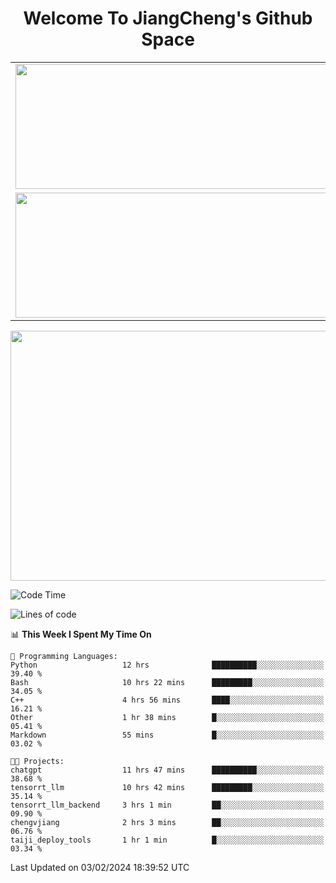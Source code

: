 <h1 align="center">Welcome To JiangCheng's Github Space</h1>

<table align="center" frame="void" rules="none" >
  <tr>
    <td>
      <div align="center"> <img height="200px" width="500px"  src="https://github-readme-stats.vercel.app/api?username=thisjiang&hide_title=true&hide_border=true&layout=compact&show_icons=trueline_height=21&text_color=000&icon_color=000&bg_color=0,ea6161,ffc64d,fffc4d,52fa5a&theme=graywhite" /> </div>
    </td>
    <td>
      <div align="center"> <img height="200px" width="500px" src="https://github-readme-stats.vercel.app/api/top-langs/?username=thisjiang&hide_title=true&hide_border=true&layout=compact&langs_count=6&text_color=000&icon_color=fff&bg_color=0,52fa5a,4dfcff,c64dff&theme=graywhite" /> </div>
    </td>
  </tr>
  <tr>
    <td>
      <div align="center"> <img height="200px" width="500px" src="https://github-readme-streak-stats.herokuapp.com/?user=thisjiang&hide_title=true&hide_border=true&layout=compact&langs_count=6" /> </div>
    </td>
    <td>
      <div align="center"> 
      <a href="https://github.com/" target="_blank"><img style="margin: 10px" src="https://profilinator.rishav.dev/skills-assets/git-scm-icon.svg" alt="Git" height="50" /></a>  
      <a href="https://www.linux.org/" target="_blank"><img style="margin: 10px" src="https://profilinator.rishav.dev/skills-assets/linux-original.svg" alt="Linux" height="50" /></a>  
      <a href="https://www.gnu.org/software/bash/" target="_blank"><img style="margin: 10px" src="https://profilinator.rishav.dev/skills-assets/gnu_bash-icon.svg" alt="Bash" height="50" /></a>  
      </div>
    </td>
  </tr>
</table>

<div align="center"> <img height="400px" width="1000px" src="https://github-readme-activity-graph.cyclic.app/graph?username=thisjiang&theme=react&hide_title=true&hide_border=true&layout=compact&langs_count=6" /> </div></td>

<!--START_SECTION:waka-->
![Code Time](http://img.shields.io/badge/Code%20Time-846%20hrs%2049%20mins-blue)

![Lines of code](https://img.shields.io/badge/From%20Hello%20World%20I%27ve%20Written-484.9%20thousand%20lines%20of%20code-blue)

📊 **This Week I Spent My Time On** 

```text
💬 Programming Languages: 
Python                   12 hrs              ██████████░░░░░░░░░░░░░░░   39.40 % 
Bash                     10 hrs 22 mins      █████████░░░░░░░░░░░░░░░░   34.05 % 
C++                      4 hrs 56 mins       ████░░░░░░░░░░░░░░░░░░░░░   16.21 % 
Other                    1 hr 38 mins        █░░░░░░░░░░░░░░░░░░░░░░░░   05.41 % 
Markdown                 55 mins             █░░░░░░░░░░░░░░░░░░░░░░░░   03.02 % 

🐱‍💻 Projects: 
chatgpt                  11 hrs 47 mins      ██████████░░░░░░░░░░░░░░░   38.68 % 
tensorrt_llm             10 hrs 42 mins      █████████░░░░░░░░░░░░░░░░   35.14 % 
tensorrt_llm_backend     3 hrs 1 min         ██░░░░░░░░░░░░░░░░░░░░░░░   09.90 % 
chengvjiang              2 hrs 3 mins        ██░░░░░░░░░░░░░░░░░░░░░░░   06.76 % 
taiji_deploy_tools       1 hr 1 min          █░░░░░░░░░░░░░░░░░░░░░░░░   03.34 % 
```


 Last Updated on 03/02/2024 18:39:52 UTC
<!--END_SECTION:waka-->
